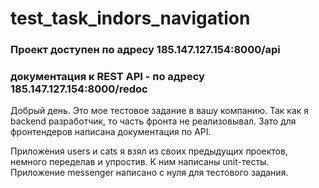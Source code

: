 # test_task_indors_navigation
### Проект доступен по адресу 185.147.127.154:8000/api
### документация к REST API - по адресу 185.147.127.154:8000/redoc

Добрый день. Это мое тестовое задание в вашу компанию.
Так как я backend разработчик, то часть фронта не реализовывал.
Зато для фронтендеров написана документация по API. 

Приложения users и cats я взял из своих предыдущих проектов, 
немного переделав и упростив. К ним написаны unit-тесты. 
Приложение messenger написано с нуля для тестового задания.


